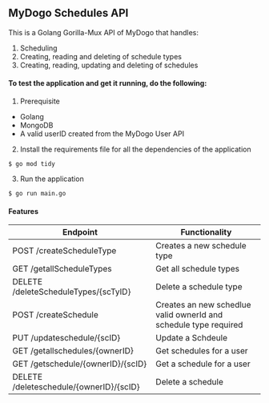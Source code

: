 ## MyDogo Schedules API
This is a Golang Gorilla-Mux API of MyDogo that handles:
1. Scheduling
2. Creating, reading and deleting of schedule types
3. Creating, reading, updating and deleting of schedules

#### To test the application and get it running, do the following:
1. Prerequisite
- Golang
- MongoDB
- A valid userID created from the MyDogo User API
 
2. Install the requirements file for all the dependencies of the application
```
$ go mod tidy
```
3. Run the application
```
$ go run main.go 
```

#### Features
Endpoint | Functionality
------------ | -------------
POST /createScheduleType | Creates a new schedule type
GET /getallScheduleTypes | Get all schedule types
DELETE /deleteScheduleTypes/{scTyID} | Delete a schedule type
POST /createSchedule | Creates an new schedlue valid ownerId and schedule type required
PUT /updateschedule/{scID} | Update a Schdeule
GET /getallschedules/{ownerID} | Get schedules for a user
GET /getschedule/{ownerID}/{scID} | Get a schedule for a user
DELETE /deleteschedule/{ownerID}/{scID} | Delete a schedule 
